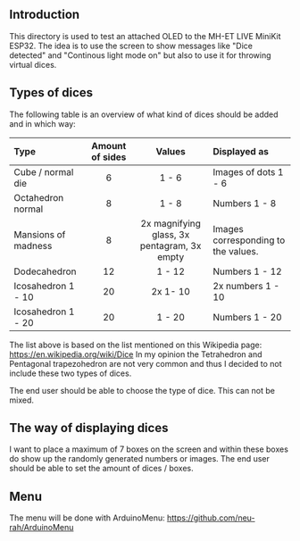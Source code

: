 ## Introduction

This directory is used to test an attached OLED to the MH-ET LIVE MiniKit ESP32.
The idea is to use the screen to show messages like "Dice detected" and "Continous light mode on" but also to use it for throwing virtual dices.

## Types of dices

The following table is an overview of what kind of dices should be added and in which way:

| Type                 | Amount of sides | Values                  | Displayed as         |
| :------------------- | :-------------: | :---------------------: | :------------------- |
| Cube / normal die    | 6               | 1 - 6                   | Images of dots 1 - 6 |
| Octahedron normal    | 8               | 1 - 8                   | Numbers 1 - 8        |
| Mansions of madness  | 8               | 2x magnifying glass, 3x pentagram, 3x empty | Images corresponding to the values. |
| Dodecahedron         | 12              | 1 - 12                  | Numbers 1 - 12       |
| Icosahedron 1 - 10   | 20              | 2x 1- 10                | 2x numbers 1 - 10    |
| Icosahedron 1 - 20   | 20              | 1 - 20                  | Numbers 1 - 20       |

The list above is based on the list mentioned on this Wikipedia page: <https://en.wikipedia.org/wiki/Dice>
In my opinion the Tetrahedron and Pentagonal trapezohedron are not very common and thus I decided to not include these two types of dices.

The end user should be able to choose the type of dice. This can not be mixed.

## The way of displaying dices

I want to place a maximum of 7 boxes on the screen and within these boxes do show up the randomly generated numbers or images. The end user should be able to set the amount of dices / boxes.

## Menu

The menu will be done with ArduinoMenu: <https://github.com/neu-rah/ArduinoMenu>